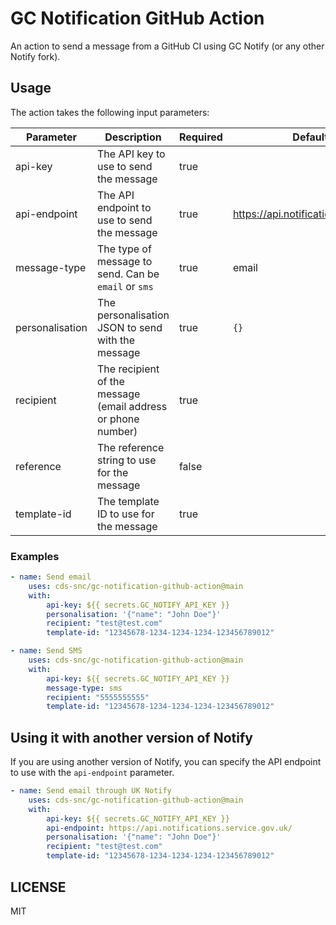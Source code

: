 # GC Notification GitHub Action
An action to send a message from a GitHub CI using GC Notify (or any other Notify fork).

## Usage

The action takes the following input parameters:

| Parameter | Description | Required | Default |
| --- | --- | --- | --- |
| api-key | The API key to use to send the message | true | |
| api-endpoint | The API endpoint to use to send the message | true | https://api.notification.canada.ca |
| message-type | The type of message to send. Can be `email` or `sms` | true | email |
| personalisation | The personalisation JSON to send with the message | true | `{}` |
| recipient | The recipient of the message (email address or phone number) | true | |
| reference | The reference string to use for the message | false | |
| template-id | The template ID to use for the message | true | |

### Examples

```yaml
- name: Send email
    uses: cds-snc/gc-notification-github-action@main
    with:
        api-key: ${{ secrets.GC_NOTIFY_API_KEY }}
        personalisation: '{"name": "John Doe"}'
        recipient: "test@test.com"
        template-id: "12345678-1234-1234-1234-123456789012"

- name: Send SMS
    uses: cds-snc/gc-notification-github-action@main
    with:
        api-key: ${{ secrets.GC_NOTIFY_API_KEY }}
        message-type: sms
        recipient: "5555555555"
        template-id: "12345678-1234-1234-1234-123456789012"
```

## Using it with another version of Notify

If you are using another version of Notify, you can specify the API endpoint to use with the `api-endpoint` parameter.

```yaml
- name: Send email through UK Notify
    uses: cds-snc/gc-notification-github-action@main
    with:
        api-key: ${{ secrets.GC_NOTIFY_API_KEY }}
        api-endpoint: https://api.notifications.service.gov.uk/
        personalisation: '{"name": "John Doe"}'
        recipient: "test@test.com"
        template-id: "12345678-1234-1234-1234-123456789012"
```

## LICENSE
MIT